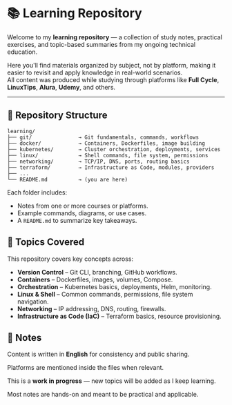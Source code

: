 # 📚 Learning Repository

Welcome to my **learning repository** — a collection of study notes, practical exercises, and topic-based summaries from my ongoing technical education.

Here you'll find materials organized by subject, not by platform, making it easier to revisit and apply knowledge in real-world scenarios.  
All content was produced while studying through platforms like **Full Cycle**, **LinuxTips**, **Alura**, **Udemy**, and others.

---

## 📂 Repository Structure

```shell
learning/
├── git/               → Git fundamentals, commands, workflows
├── docker/            → Containers, Dockerfiles, image building
├── kubernetes/        → Cluster orchestration, deployments, services
├── linux/             → Shell commands, file system, permissions
├── networking/        → TCP/IP, DNS, ports, routing basics
├── terraform/         → Infrastructure as Code, modules, providers
├── ...
└── README.md          → (you are here)
```

Each folder includes:

- Notes from one or more courses or platforms.
- Example commands, diagrams, or use cases.
- A `README.md` to summarize key takeaways.

##  🧠 Topics Covered

This repository covers key concepts across:

- **Version Control** – Git CLI, branching, GitHub workflows.
- **Containers** – Dockerfiles, images, volumes, Compose.
- **Orchestration** – Kubernetes basics, deployments, Helm, monitoring.
- **Linux & Shell** – Common commands, permissions, file system navigation.
- **Networking** – IP addressing, DNS, routing, firewalls.
- **Infrastructure as Code (IaC)** – Terraform basics, resource provisioning.

## 📝 Notes

Content is written in **English** for consistency and public sharing.

Platforms are mentioned inside the files when relevant.

This is a **work in progress** — new topics will be added as I keep learning.

Most notes are hands-on and meant to be practical and applicable.
